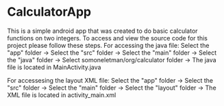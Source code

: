 # CalculatorApp
This is a simple android app that was created to do basic calculator functions on two integers.
To access and view the source code for this project please follow these steps.
For accessing the java file: Select the "app" folder -> Select the "src" folder -> Select the "main" folder -> Select the "java" folder -> Select somoneletman/org/calculator folder -> The java file is located in MainActivity.java

For accessesing the layout XML file:
Select the "app" folder -> Select the "src" folder -> Select the "main" folder -> Select the "layout" folder -> The XML file is located in activity_main.xml
